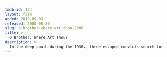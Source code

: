 ```yaml
---
tmdb-id: 134
layout: film
added: 2019-09-03
released: 2000-08-30
slug: o-brother-where-art-thou-2000
title: >
  O Brother, Where Art Thou?
description: >
  In the deep south during the 1930s, three escaped convicts search for hidden treasure while a relentless lawman pursues them. On their journey they come across many comical characters and incredible situations. Based upon Homer's 'Odyssey'.
---
```

